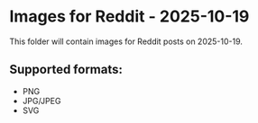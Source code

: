 # Images for Reddit - 2025-10-19

This folder will contain images for Reddit posts on 2025-10-19.

## Supported formats:
- PNG
- JPG/JPEG
- SVG
